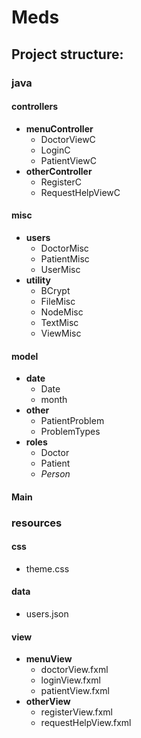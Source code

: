 # Meds

## Project structure:

 ### java

#### controllers
- **menuController**
    - DoctorViewC
    - LoginC
    - PatientViewC
- **otherController**
    - RegisterC
    - RequestHelpViewC
    
#### misc
- **users**
    - DoctorMisc
    - PatientMisc
    - UserMisc
- **utility**
    - BCrypt
    - FileMisc
    - NodeMisc
    - TextMisc
    - ViewMisc
    
#### model
- **date**
    - Date
    - month
- **other**
    - PatientProblem
    - ProblemTypes
- **roles**
    - Doctor
    - Patient
    - *Person*
    
#### Main

### resources

#### css
- theme.css

#### data
- users.json

#### view
- **menuView**
    - doctorView.fxml
    - loginView.fxml
    - patientView.fxml
- **otherView**
    - registerView.fxml
    - requestHelpView.fxml
